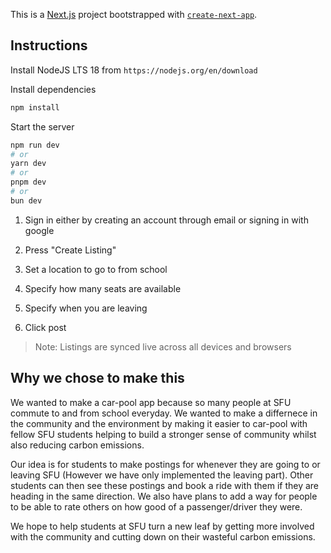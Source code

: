 This is a [Next.js](https://nextjs.org/) project bootstrapped with [`create-next-app`](https://github.com/vercel/next.js/tree/canary/packages/create-next-app).

## Instructions

Install NodeJS LTS 18 from `https://nodejs.org/en/download` 

Install dependencies

```bash
npm install
```

Start the server
```bash
npm run dev
# or
yarn dev
# or
pnpm dev
# or
bun dev
```

1. Sign in either by creating an account through email or signing in with google

2. Press "Create Listing"

3. Set a location to go to from school

4. Specify how many seats are available

5. Specify when you are leaving

6. Click post

> Note: Listings are synced live across all devices and browsers

## Why we chose to make this

We wanted to make a car-pool app because so many people at SFU commute to and from school everyday. We wanted to make a differnece in the community and the environment by making it easier to car-pool with fellow SFU students helping to build a stronger sense of community whilst also reducing carbon emissions.

Our idea is for students to make postings for whenever they are going to or leaving SFU (However we have only implemented the leaving part). Other students can then see these postings and book a ride with them if they are heading in the same direction. We also have plans to add a way for people to be able to rate others on how good of a passenger/driver they were.

We hope to help students at SFU turn a new leaf by getting more involved with the community and cutting down on their wasteful carbon emissions. 